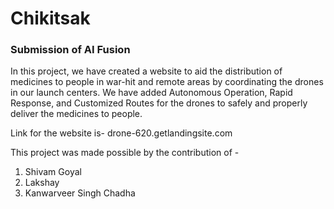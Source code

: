 # Chikitsak
### Submission of AI Fusion

In this project, we have created a website to aid the distribution of medicines to people in war-hit and remote areas by coordinating the drones in our launch centers.
We have added Autonomous Operation, Rapid Response, and Customized Routes for the drones to safely and properly deliver the medicines to people.

Link for the website is- drone-620.getlandingsite.com



This project was made possible by the contribution of -
1. Shivam Goyal
2. Lakshay
3. Kanwarveer Singh Chadha
